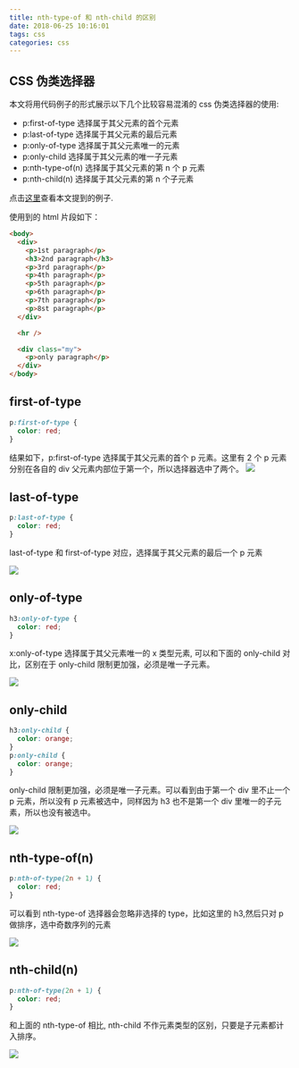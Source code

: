 ```yaml
---
title: nth-type-of 和 nth-child 的区别
date: 2018-06-25 10:16:01
tags: css
categories: css
---
```


## CSS 伪类选择器

本文将用代码例子的形式展示以下几个比较容易混淆的 css 伪类选择器的使用:

- p:first-of-type 选择属于其父元素的首个元素
- p:last-of-type 选择属于其父元素的最后元素
- p:only-of-type 选择属于其父元素唯一的元素
- p:only-child 选择属于其父元素的唯一子元素
- p:nth-type-of(n) 选择属于其父元素的第 n 个 p 元素
- p:nth-child(n) 选择属于其父元素的第 n 个子元素

点击[这里](https://jsbin.com/govuputire/edit?html,output)查看本文提到的例子.

使用到的 html 片段如下：

<!--more-->

```html
<body>
  <div>
    <p>1st paragraph</p>
    <h3>2nd paragraph</h3>
    <p>3rd paragraph</p>
    <p>4th paragraph</p>
    <p>5th paragraph</p>
    <p>6th paragraph</p>
    <p>7th paragraph</p>
    <p>8st paragraph</p>
  </div>

  <hr />

  <div class="my">
    <p>only paragraph</p>
  </div>
</body>
```

## first-of-type

```css
p:first-of-type {
  color: red;
}
```

结果如下，p:first-of-type 选择属于其父元素的首个 p 元素。这里有 2 个 p 元素分别在各自的 div 父元素内部位于第一个，所以选择器选中了两个。
![](./static/nth-type-of/first-of-type.jpg)

## last-of-type

```css
p:last-of-type {
  color: red;
}
```

last-of-type 和 first-of-type 对应，选择属于其父元素的最后一个 p 元素

![](./static/nth-type-of/last-of-type.jpg)

## only-of-type

```css
h3:only-of-type {
  color: red;
}
```

x:only-of-type 选择属于其父元素唯一的 x 类型元素, 可以和下面的 only-child 对比，区别在于 only-child 限制更加强，必须是唯一子元素。

![](./static/nth-type-of/only-of-type.jpg)

## only-child

```css
h3:only-child {
  color: orange;
}
p:only-child {
  color: orange;
}
```

only-child 限制更加强，必须是唯一子元素。可以看到由于第一个 div 里不止一个 p 元素，所以没有 p 元素被选中，同样因为 h3 也不是第一个 div 里唯一的子元素，所以也没有被选中。

![](./static/nth-type-of/only-child.jpg)

## nth-type-of(n)

```css
p:nth-of-type(2n + 1) {
  color: red;
}
```

可以看到 nth-type-of 选择器会忽略非选择的 type，比如这里的 h3,然后只对 p 做排序，选中奇数序列的元素

![](./static/nth-type-of/nth-type-of.jpg)

## nth-child(n)

```css
p:nth-of-type(2n + 1) {
  color: red;
}
```

和上面的 nth-type-of 相比, nth-child 不作元素类型的区别，只要是子元素都计入排序。

![](./static/nth-type-of/nth-child.jpg)
